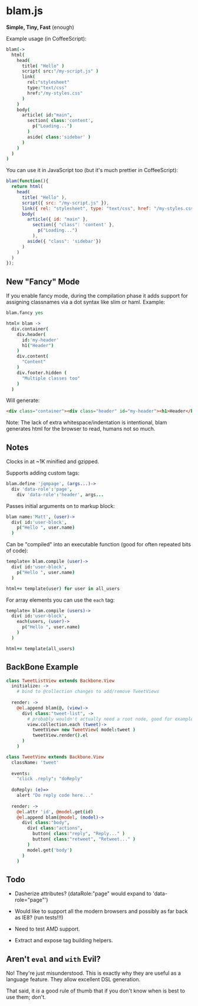 blam.js
=======

**Simple, Tiny, Fast** (enough)

Example usage (in CoffeeScript):

```coffeescript
blam(->
  html(
    head(
      title( "Hello" )
      script( src:"/my-script.js" )
      link(
        rel:"stylesheet"
        type:"text/css"
        href:"/my-styles.css"
      )
    )
    body(
      article( id:"main",
        section( class:'content',
          p("Loading...")
        )
        aside( class:'sidebar' )
      )
    )
  )
)
```

You can use it in JavaScript too (but it's much prettier in CoffeeScript):

```javascript
blam(function(){
  return html(
    head(
      title( "Hello" ), 
      script({ src: "/my-script.js" }),
      link({ rel: "stylesheet", type: "text/css", href: "/my-styles.css" })), 
      body(
        article({ id: "main" }, 
          section({ "class": 'content' }, 
            p("Loading...")
          ), 
        aside({ "class": 'sidebar'})
      )
    )
  )
});
```

## New "Fancy" Mode

If you enable fancy mode, during the compilation phase it adds support for assigning classnames via a dot syntax like slim or haml. Example:

```coffeescript
blam.fancy yes

html= blam ->
  div.container(
    div.header( 
      id:'my-header'
      h1("Header")
    )
    div.content(
      "Content"
    )
    div.footer.hidden (
      "Multiple classes too"
    )
  )
```

Will generate:

```html
<div class="container"><div class="header" id="my-header"><h1>Header</h1></div><div class="content">Content</div><div class="footer hidden">Multiple classes too</div></div>
```

Note: The lack of extra whitespace/indentation is intentional, blam generates html for the browser to read, humans not so much.


## Notes

Clocks in at ~1K minified and gzipped.

Supports adding custom tags:

```coffeescript
blam.define 'jqmpage', (args...)->
  div 'data-role':'page',
    div 'data-role':'header', args...
```

Passes initial arguments on to markup block:

```coffeescript
blam name:'Matt', (user)->
  div( id:'user-block',
    p("Hello ", user.name)
  )
```

Can be "compiled" into an executable function (good for often repeated bits of code):

```coffeescript
template= blam.compile (user)->
  div( id:'user-block',
    p("Hello ", user.name)
  )

html+= template(user) for user in all_users
```

For array elements you can use the `each` tag:

```coffeescript
template= blam.compile (users)->
  div( id:'user-block',
    each(users, (user)->
      p("Hello ", user.name)
    )
  )

html+= template(all_users)
```


## BackBone Example

```coffeescript
class TweetListView extends Backbone.View
  initialize: ->
    # bind to @collection changes to add/remove TweetViews
    
  render: ->
    @el.append blam(@, (view)->
      div( class:"tweet-list", -> 
        # probably wouldn't actually need a root node, good for example though
        view.collection.each (tweet)-> 
          tweetView= new TweetView( model:tweet )
          tweetView.render().el
      )
    )

class TweetView extends Backbone.View
  className: 'tweet'
  
  events:
    "click .reply": "doReply"
  
  doReply: (e)=>
    alert "Do reply code here..."
    
  render: ->
    @el.attr 'id', @model.get(id)
    @el.append blam(@model, (model)->
      div( class:"body",
        div( class:"actions",
          button( class:"reply", "Reply..." )
          button( class:"retweet", "Retweet..." )
        )
        model.get('body')
      )
    )
```

## Todo

- Dasherize attributes? (dataRole:"page" would expand to 'data-role="page"')

- Would like to support all the modern browsers and possibly as far back as IE8? (run tests!!!)

- Need to test AMD support.

- Extract and expose tag building helpers.


## Aren't `eval` and `with` Evil?

No! They're just misunderstood. This is exactly why they are useful as a language feature. They allow excellent DSL generation.

That said, it *is* a good rule of thumb that if you don't know when is best to use them; don't.
